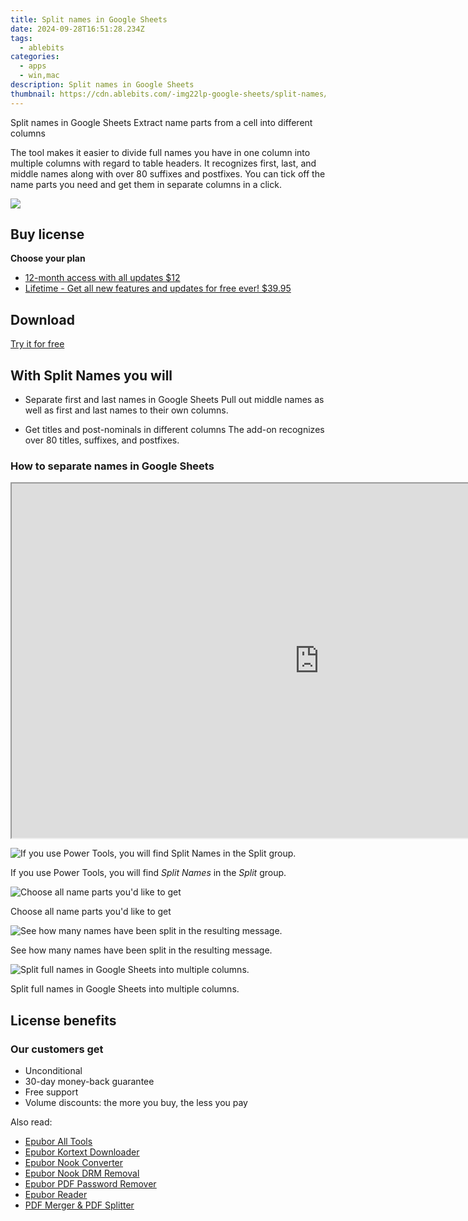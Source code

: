 ```yaml
---
title: Split names in Google Sheets
date: 2024-09-28T16:51:28.234Z
tags: 
  - ablebits
categories: 
  - apps
  - win,mac
description: Split names in Google Sheets
thumbnail: https://cdn.ablebits.com/-img22lp-google-sheets/split-names/header-cover.webp
---
```


Split names in Google Sheets
Extract name parts from a cell into different columns

The tool makes it easier to divide full names you have in one column into multiple columns with regard to table headers. It recognizes first, last, and middle names along with over 80 suffixes and postfixes. You can tick off the name parts you need and get them in separate columns in a click.

![](https://cdn.ablebits.com/-img22lp-google-sheets/split-names/header-cover.webp)

## Buy license

**Choose your plan**

- [12-month access with all updates $12](https://secure.2checkout.com/order/checkout.php?PRODS=4721364&QTY=1&AFFILIATE=108875&CART=1&CARD=2&DESIGN_TYPE=2&SHORT_FORM=1&COUPON=TrSbrExp-MnrAdns-01&CLEAN_CART=ALL&SRC=website)
- [Lifetime - Get all new features and updates for free ever! $39.95](https://secure.2checkout.com/order/checkout.php?PRODS=4729661&QTY=1&AFFILIATE=108875&CART=1&CARD=2&DESIGN_TYPE=2&SHORT_FORM=1&CLEAN_CART=ALL&SRC=website)

## Download

[Try it for free](https://workspace.google.com/marketplace/app/split_names/1072896854591)

## With Split Names you will

-   Separate first and last names in Google Sheets Pull out middle names as well as first and last names to their own columns.

-   Get titles and post-nominals in different columns The add-on recognizes over 80 titles, suffixes, and postfixes.

### How to separate names in Google Sheets

<iframe loading="lazy" width="984" height="567" class="" src="https://www.youtube-nocookie.com/embed/f2L9L5hwOF0" allow="encrypted-media" allowfullscreen=""></iframe>

 ![If you use Power Tools, you will find <i>Split Names</i> in the <i>Split</i> group.](https://cdn.ablebits.com/-img22lp-google-sheets/split-names/split-cells-group.png)

If you use Power Tools, you will find _Split Names_ in the _Split_ group.

 ![Choose all name parts you'd like to get](https://cdn.ablebits.com/-img22lp-google-sheets/split-names/set-options.png)

Choose all name parts you'd like to get

 ![See how many names have been split in the resulting message.](https://cdn.ablebits.com/-img22lp-google-sheets/split-names/resulting-message.png)

See how many names have been split in the resulting message.

 ![Split full names in Google Sheets into multiple columns.](https://cdn.ablebits.com/-img22lp-google-sheets/split-names/get-result.png)

Split full names in Google Sheets into multiple columns.

## License benefits

### Our customers get

- Unconditional
- 30-day money-back guarantee
- Free support
- Volume discounts: the more you buy, the less you pay 

<ins class="adsbygoogle"
      style="display:block"
      data-ad-client="ca-pub-7571918770474297"
      data-ad-slot="8358498916"
      data-ad-format="auto"
      data-full-width-responsive="true"></ins>

<span class="atpl-alsoreadstyle">Also read:</span>
<div><ul>
<li><a href="https://tools.techidaily.com/epubor/products/"><u>Epubor All Tools</u></a></li>
<li><a href="https://tools.techidaily.com/epubor/kortext-downloader/"><u>Epubor Kortext Downloader</u></a></li>
<li><a href="https://tools.techidaily.com/epubor/nook-converter/"><u>Epubor Nook Converter</u></a></li>
<li><a href="https://tools.techidaily.com/epubor/nook-drm-removal/"><u>Epubor Nook DRM Removal</u></a></li>
<li><a href="https://tools.techidaily.com/epubor/pdf-password-remover/"><u>Epubor PDF Password Remover</u></a></li>
<li><a href="https://tools.techidaily.com/epubor/reader/"><u>Epubor Reader</u></a></li>
<li><a href="https://tools.techidaily.com/epubor/pdf-splitter-merger/"><u>PDF Merger & PDF Splitter</u></a></li>
</ul></div>

